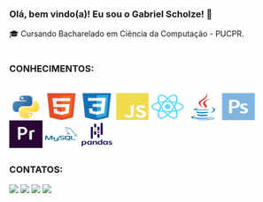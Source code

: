 ### Olá, bem vindo(a)! Eu sou o Gabriel Scholze! 👋

🎓 Cursando Bacharelado em Ciência da Computação - PUCPR.
#
### CONHECIMENTOS:

<div style="display: inline_block;"><br>
  <img align="center" alt="Scholze-Python" height="50" width="60" src="https://raw.githubusercontent.com/devicons/devicon/master/icons/python/python-original.svg">
  <img align="center" alt="Scholze-HTML" height="50" width="60" src="https://raw.githubusercontent.com/devicons/devicon/master/icons/html5/html5-original.svg">
  <img align="center" alt="Scholze-CSS" height="50" width="60" src="https://raw.githubusercontent.com/devicons/devicon/master/icons/css3/css3-original.svg">
  <img align="center" alt="Scholze-Js" height="50" width="60" src="https://raw.githubusercontent.com/devicons/devicon/master/icons/javascript/javascript-plain.svg">
  <img align="center" alt="Scholze-React" height="50" width="60" src="https://raw.githubusercontent.com/devicons/devicon/master/icons/react/react-original.svg">  
  <img align="center" alt="Scholze-Java" height="50" width="60" src="https://raw.githubusercontent.com/devicons/devicon/2ae2a900d2f041da66e950e4d48052658d850630/icons/java/java-original.svg"> 
  <img align="center" alt="Scholze-photoshop" height="50" width="60" src="https://raw.githubusercontent.com/devicons/devicon/2ae2a900d2f041da66e950e4d48052658d850630/icons/photoshop/photoshop-plain.svg"> 
  <img align="center" alt="Scholze-premierepro" height="50" width="60" src="https://raw.githubusercontent.com/devicons/devicon/2ae2a900d2f041da66e950e4d48052658d850630/icons/premierepro/premierepro-plain.svg"> 
  <img align="center" alt="Scholze-SQL" height="50" width="60" src="https://raw.githubusercontent.com/devicons/devicon/2ae2a900d2f041da66e950e4d48052658d850630/icons/mysql/mysql-plain-wordmark.svg"> 
  <img align="center" alt="Scholze-pandas" height="50" width="60" src="https://raw.githubusercontent.com/devicons/devicon/2ae2a900d2f041da66e950e4d48052658d850630/icons/pandas/pandas-original-wordmark.svg"> 
</div>
  
##
### CONTATOS:
<div> 
  <a href="https://www.instagram.com/_scholzee/" target="_blank"><img src="https://img.shields.io/badge/-Instagram-%23E4405F?style=for-the-badge&logo=instagram&logoColor=white" target="_blank"></a>
  <a href = "mailto:gabrielscholze@gmail.com"><img src="https://img.shields.io/badge/-Gmail-%23333?style=for-the-badge&logo=gmail&logoColor=white" target="_blank"></a>
  <a href="https://www.linkedin.com/in/gabriel-scholze-rosa-28b9ab1b2/" target="_blank"><img src="https://img.shields.io/badge/-LinkedIn-%230077B5?style=for-the-badge&logo=linkedin&logoColor=white" target="_blank"></a> 
  <a href="https://gabrielscholze-r.github.io/gabrielscholze/" target="_blank"><img src="https://img.shields.io/badge/Website-3b5998?style=for-the-badge&logo=google-chrome&logoColor=white" /></a>
</div>
